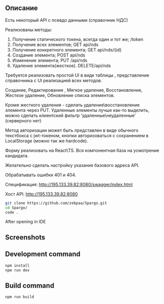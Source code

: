 ## Описание

Есть некоторый API с псевдо данными (справочник НДС)

 

Реализованы методы:

1. Получение статического токена, всегда один и тот же; /token
2. Получение всех элементов; GET api/nds
3. Получение конкретного элемента; GET api/nds/{id}
4. Создание элемента; POST api/nds
5. Изменение элемента; PUT /api/nds
6. Удаление элемента(жесткое).  DELETE/api/nds
 

Требуется реализовать простой UI в виде таблицы , представление справочника с UI реализацией всех методов.

Создание, Редактирование , Мягкое удаление, Восстановление, Жесткое удаление, Обновление списка элементов.

Кроме жесткого удаления - сделать удаление\восстановление элемента через PUT. Удаленные элементы лучше как-то выделить, можно сделать клиентский фильтр ‘удаленные\неудаленные’ (серверного нет)

Метод авторизации может быть представлен в виде обычного текстбокса с jwt-токеном, кнопки авторизоваться с сохранением в LocalStorage (можно так же hardcode).

Форму реализовать на React\TS. Вся компонентная база на усмотрение кандидата.

 

Желательно сделать настройку указания базового адреса API.

Обрабатывать ошибки 401 и 404.

 

Спецификация: http://195.133.39.82:8080/swagger/index.html

Хост API: http://195.133.39.82:8080

```sh
git clone https://github.com/zebpaa/Spargo.git
cd Spargo/
code .
```

After opening in IDE

## Screenshots



## Development command

```sh
npm install
npm run dev
```

## Build command

```sh
npm run build
```
